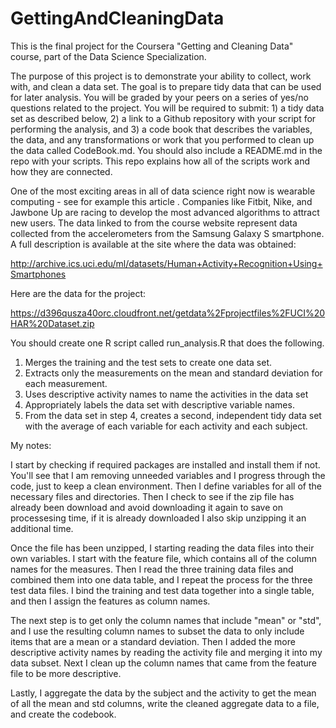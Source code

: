 # GettingAndCleaningData
This is the final project for the Coursera "Getting and Cleaning Data" course, part of the Data Science Specialization.

The purpose of this project is to demonstrate your ability to collect, work with, and clean a data set. The goal is to prepare tidy data that can be used for later analysis. You will be graded by your peers on a series of yes/no questions related to the project. You will be required to submit: 1) a tidy data set as described below, 2) a link to a Github repository with your script for performing the analysis, and 3) a code book that describes the variables, the data, and any transformations or work that you performed to clean up the data called CodeBook.md. You should also include a README.md in the repo with your scripts. This repo explains how all of the scripts work and how they are connected.

One of the most exciting areas in all of data science right now is wearable computing - see for example this article . Companies like Fitbit, Nike, and Jawbone Up are racing to develop the most advanced algorithms to attract new users. The data linked to from the course website represent data collected from the accelerometers from the Samsung Galaxy S smartphone. A full description is available at the site where the data was obtained:

http://archive.ics.uci.edu/ml/datasets/Human+Activity+Recognition+Using+Smartphones

Here are the data for the project:

https://d396qusza40orc.cloudfront.net/getdata%2Fprojectfiles%2FUCI%20HAR%20Dataset.zip

You should create one R script called run_analysis.R that does the following.

1. Merges the training and the test sets to create one data set.
2. Extracts only the measurements on the mean and standard deviation for each measurement.
3. Uses descriptive activity names to name the activities in the data set
4. Appropriately labels the data set with descriptive variable names.
5. From the data set in step 4, creates a second, independent tidy data set with the average of each variable for each activity and each subject.

My notes:

I start by checking if required packages are installed and install them if not. You'll see that I am removing unneeded variables and I progress through the code, just to keep a clean environment. Then I define variables for all of the necessary files and directories. Then I check to see if the zip file has already been download and avoid downloading it again to save on processesing time, if it is already downloaded I also skip unzipping it an additional time.

Once the file has been unzipped, I starting reading the data files into their own variables. I start with the feature file, which contains all of the column names for the measures. Then I read the three training data files and combined them into one data table, and I repeat the process for the three test data files. I bind the training and test data together into a single table, and then I assign the features as column names.

The next step is to get only the column names that include "mean" or "std", and I use the resulting column names to subset the data to only include items that are a mean or a standard deviation. Then I added the more descriptive activity names by reading the activity file and merging it into my data subset. Next I clean up the column names that came from the feature file to be more descriptive.

Lastly, I aggregate the data by the subject and the activity to get the mean of all the mean and std columns, write the cleaned aggregate data to a file, and create the codebook.


